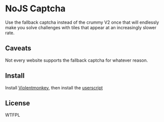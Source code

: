 # NoJS Captcha
Use the fallback captcha instead of the crummy V2 once that will endlessly make
you solve challenges with tiles that appear at an increasingly slower rate.

## Caveats
Not every website supports the fallback captcha for whatever reason.

## Install
Install [Violentmonkey][1], then install the [userscript][2]

## License
WTFPL

[1]: https://violentmonkey.github.io/get-it/
[2]: https://github.com/friendlyanon/nojs-captcha/raw/master/dist/nojs-captcha.user.js
